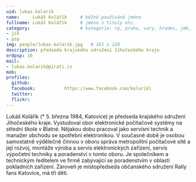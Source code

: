 ```yaml
---
uid: lukas.kolarik
name:     Lukáš Kolářík  	# běžně používáné jméno
fullname: Lukáš Kolářík  	# jméno s tituly etc.
category:                 	# kategorie: rp, praha, vary, hradec, jmk, senat
- jck
- psp
img: people/lukas-kolarik.jpg   # 165 x 220
description: předseda krajského sdružení Jihočeského kraje           	# kratký popis, max 160 znaků
ordpsp: 16
mail:
- lukas.kolarik@pirati.cz
mob:			  
profiles:
  github:                 
  facebook: 		  https://www.facebook.com/kolarikl
  twitter: 		  
  flickr:     		  
---
```


Lukáš Kolářík (* 5. března 1984, Katovice) je předseda krajského sdružení Jihočeského kraje. Vystudoval obor elektronické počítačové systémy na střední škole v Blatné. Nějakou dobu pracoval jako servisní technik a manažer obchodu se spotřební elektronikou. V současné době je osobou samostatně výdělečně činnou v oboru správa metropolitní počítačové sítě a její rozvoj, montáže výroba a servis elektronických zařízení, servis výpočetní techniky a poradenství v tomto oboru. Je společníkem a technickým ředitelem ve firmě zabývající se poradenstvím v oblasti pokladních zařízení. Zároveň je místopředseda občanského sdružení Rally fans Katovice, má tři děti.

